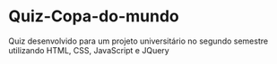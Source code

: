 # Quiz-Copa-do-mundo
Quiz desenvolvido para um projeto universitário no segundo semestre utilizando HTML, CSS, JavaScript e JQuery
